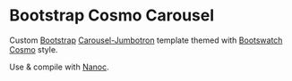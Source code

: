 Bootstrap Cosmo Carousel
========================

Custom [Bootstrap](http://twitter.github.io/bootstrap/) [Carousel-Jumbotron](http://twitter.github.io/bootstrap/examples/carousel.html) template themed with [Bootswatch Cosmo](http://bootswatch.com/cosmo/) style. 

Use & compile with [Nanoc](https://github.com/nanoc/nanoc).

